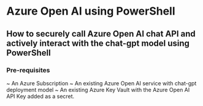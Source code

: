 # Azure Open AI using PowerShell

## How to securely call Azure Open AI chat API and actively interact with the chat-gpt model using PowerShell

### Pre-requisites

~ An Azure Subscription
~ An existing Azure Open AI service with chat-gpt deployment model
~ An existing Azure Key Vault with the Azure Open AI API Key added as a secret.

